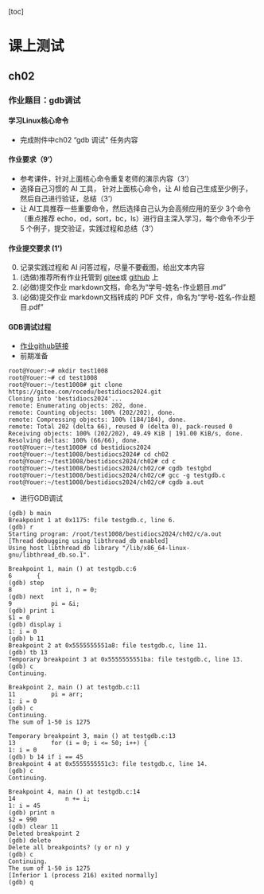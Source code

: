 [toc]

# 课上测试

## ch02
### 作业题目：gdb调试
#### 学习Linux核心命令
-  完成附件中ch02 “gdb 调试” 任务内容
#### 作业要求（9‘）
- 参考课件，针对上面核心命令重复老师的演示内容（3’）
- 选择自己习惯的 AI 工具， 针对上面核心命令，让 AI 给自己生成至少例子，然后自己进行验证，总结（3’）
- 让 AI工具推荐一些重要命令，然后选择自己认为会高频应用的至少 3个命令（重点推荐 echo，od，sort，bc，ls）进行自主深入学习，每个命令不少于 5 个例子，提交验证，实践过程和总结（3’）
#### 作业提交要求 (1')
0. 记录实践过程和 AI 问答过程，尽量不要截图，给出文本内容
1. (选做)推荐所有作业托管到 [gitee](https://gitee.com/)或 [github](https://github.com/) 上
2. (必做)提交作业 markdown文档，命名为“学号-姓名-作业题目.md”
3. (必做)提交作业 markdown文档转成的 PDF 文件，命名为“学号-姓名-作业题目.pdf”

#### GDB调试过程
- [作业github链接](https://github.com/youer0219/Information-Security-System-Design-Assignment) 
- 前期准备
```
root@Youer:~# mkdir test1008
root@Youer:~# cd test1008
root@Youer:~/test1008# git clone https://gitee.com/rocedu/bestidiocs2024.git
Cloning into 'bestidiocs2024'...
remote: Enumerating objects: 202, done.
remote: Counting objects: 100% (202/202), done.
remote: Compressing objects: 100% (184/184), done.
remote: Total 202 (delta 66), reused 0 (delta 0), pack-reused 0
Receiving objects: 100% (202/202), 49.49 KiB | 191.00 KiB/s, done.
Resolving deltas: 100% (66/66), done.
root@Youer:~/test1008# cd bestidiocs2024
root@Youer:~/test1008/bestidiocs2024# cd ch02
root@Youer:~/test1008/bestidiocs2024/ch02# cd c
root@Youer:~/test1008/bestidiocs2024/ch02/c# cgdb testgbd
root@Youer:~/test1008/bestidiocs2024/ch02/c# gcc -g testgdb.c
root@Youer:~/test1008/bestidiocs2024/ch02/c# cgdb a.out
```
- 进行GDB调试
```
(gdb) b main
Breakpoint 1 at 0x1175: file testgdb.c, line 6.
(gdb) r
Starting program: /root/test1008/bestidiocs2024/ch02/c/a.out
[Thread debugging using libthread_db enabled]
Using host libthread_db library "/lib/x86_64-linux-gnu/libthread_db.so.1".

Breakpoint 1, main () at testgdb.c:6
6       {
(gdb) step
8           int i, n = 0;
(gdb) next
9           pi = &i;
(gdb) print i
$1 = 0
(gdb) display i
1: i = 0
(gdb) b 11
Breakpoint 2 at 0x5555555551a8: file testgdb.c, line 11.
(gdb) tb 13
Temporary breakpoint 3 at 0x5555555551ba: file testgdb.c, line 13.
(gdb) c
Continuing.

Breakpoint 2, main () at testgdb.c:11
11          pi = arr;
1: i = 0
(gdb) c
Continuing.
The sum of 1-50 is 1275

Temporary breakpoint 3, main () at testgdb.c:13
13          for (i = 0; i <= 50; i++) {
1: i = 0
(gdb) b 14 if i == 45
Breakpoint 4 at 0x5555555551c3: file testgdb.c, line 14.
(gdb) c
Continuing.

Breakpoint 4, main () at testgdb.c:14
14              n += i;
1: i = 45
(gdb) print n
$2 = 990
(gdb) clear 11
Deleted breakpoint 2
(gdb) delete
Delete all breakpoints? (y or n) y
(gdb) c
Continuing.
The sum of 1-50 is 1275
[Inferior 1 (process 216) exited normally]
(gdb) q
```